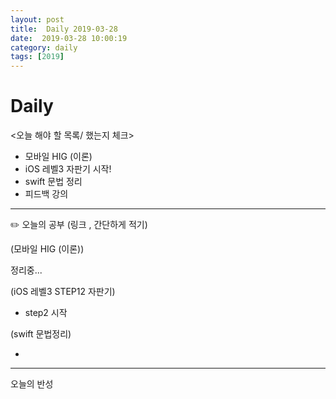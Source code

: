 ```yaml
---
layout: post
title:  Daily 2019-03-28
date:  2019-03-28 10:00:19
category: daily
tags: [2019]
---
```


# Daily

<오늘 해야 할 목록/ 했는지 체크>

- 모바일 HIG (이론)
- iOS 레벨3 자판기 시작!
- swift 문법 정리
- 피드백 강의

------

✏️ 오늘의 공부 (링크 , 간단하게 적기)

(모바일 HIG (이론))

정리중...

(iOS 레벨3  STEP12 자판기)

- step2 시작

(swift 문법정리)

- 

------

오늘의 반성

> 